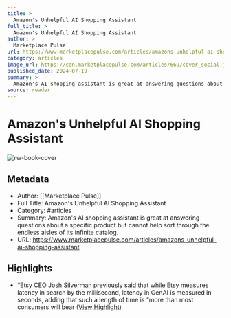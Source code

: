 ```yaml
---
title: >
  Amazon's Unhelpful AI Shopping Assistant
full_title: >
  Amazon's Unhelpful AI Shopping Assistant
author: >
  Marketplace Pulse
url: https://www.marketplacepulse.com/articles/amazons-unhelpful-ai-shopping-assistant
category: articles
image_url: https://cdn.marketplacepulse.com/articles/669/cover_social.jpg
published_date: 2024-07-19
summary: >
  Amazon's AI shopping assistant is great at answering questions about a specific product but cannot help sort through the endless aisles of its infinite catalog.
source: reader
---
```

# Amazon's Unhelpful AI Shopping Assistant

![rw-book-cover](https://cdn.marketplacepulse.com/articles/669/cover_social.jpg)

## Metadata
- Author: [[Marketplace Pulse]]
- Full Title: Amazon's Unhelpful AI Shopping Assistant
- Category: #articles
- Summary: Amazon's AI shopping assistant is great at answering questions about a specific product but cannot help sort through the endless aisles of its infinite catalog.
- URL: https://www.marketplacepulse.com/articles/amazons-unhelpful-ai-shopping-assistant

## Highlights
- “Etsy CEO Josh Silverman previously said that while Etsy measures latency in search by the millisecond, latency in GenAI is measured in seconds, adding that such a length of time is “more than most consumers will bear ([View Highlight](https://read.readwise.io/read/01j5p8hrbmtsr49fdk55vbb65c))


